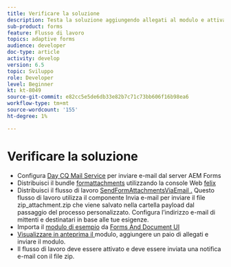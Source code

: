 ```yaml
---
title: Verificare la soluzione
description: Testa la soluzione aggiungendo allegati al modulo e attiva il flusso di lavoro per inviare l’e-mail.
sub-product: forms
feature: Flusso di lavoro
topics: adaptive forms
audience: developer
doc-type: article
activity: develop
version: 6.5
topic: Sviluppo
role: Developer
level: Beginner
kt: kt-8049
source-git-commit: e82cc5e5de6db33e82b7c71c73bb606f16b98ea6
workflow-type: tm+mt
source-wordcount: '155'
ht-degree: 1%

---
```



# Verificare la soluzione


* Configura [Day CQ Mail Service](https://experienceleague.adobe.com/docs/experience-manager-65/administering/operations/notification.html?lang=en#configuring-the-mail-service) per inviare e-mail dal server AEM Forms
* Distribuisci il bundle [formattachments](assets/formattachments.formattachments.core-1.0-SNAPSHOT.jar) utilizzando la console Web [felix](http://localhost:4502/system/console/bundles)
* Distribuisci il flusso di lavoro [SendFormAttachmentsViaEmail .](assets/zipped-form-attachments-model.zip) Questo flusso di lavoro utilizza il componente Invia e-mail per inviare il file zip_attachment.zip che viene salvato nella cartella payload dal passaggio del processo personalizzato. Configura l’indirizzo e-mail di mittenti e destinatari in base alle tue esigenze.
* Importa il [modulo di esempio](assets/zip-form-attachments-form.zip) da [Forms And Document UI](http://localhost:4502/aem/forms.html/content/dam/formsanddocuments)
* [Visualizzare in anteprima il ](http://localhost:4502/content/dam/formsanddocuments/zippformattachments/jcr:content?wcmmode=disabled) modulo, aggiungere un paio di allegati e inviare il modulo.
* Il flusso di lavoro deve essere attivato e deve essere inviata una notifica e-mail con il file zip.

